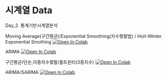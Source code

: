 # 시계열 Data

Day_2. 통계기반시계열분석

Moving Average(구간평균)/Exponential Smoothing(지수평활법) / Holt-Winter Exponential Smothing 
[![Open In Colab](https://colab.research.google.com/assets/colab-badge.svg)](https://colab.research.google.com/drive/1s7aqBgLY17z7k0HsFmkBSNSOMDk-nI1g)



ARIMA
[![Open In Colab](https://colab.research.google.com/assets/colab-badge.svg)](https://colab.research.google.com/drive/1WdBmSV01UHGRklks8mqf8ZxojcUXhPXs)


구간평균/단순,이중지수폏활/홀트윈터(3중지수)
[![Open In Colab](https://colab.research.google.com/assets/colab-badge.svg)](https://colab.research.google.com/drive/1oY7yRgOkY8cb9_rnrrSHkG7QVscHje_C)


ARIMA/SARIMA
[![Open In Colab](https://colab.research.google.com/assets/colab-badge.svg)](https://colab.research.google.com/drive/1XvDe-ljbmuLtcfkYczaLfgJQkDZNUbiH)
